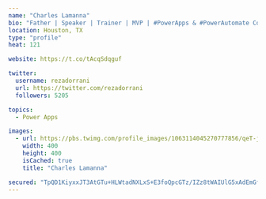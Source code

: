```yaml
---
name: "Charles Lamanna"
bio: "Father | Speaker | Trainer | MVP | #PowerApps & #PowerAutomate Community Super User | YouTuber Right-pointing triangle http://youtube.com/c/rezadorrani | Learn - Share - Clockwise rightwards and leftwards open circle arrows"
location: Houston, TX
type: "profile"
heat: 121

website: https://t.co/tAcqSdqguf

twitter:
  username: rezadorrani
  url: https://twitter.com/rezadorrani
  followers: 5205

topics:
  - Power Apps

images:
  - url: https://pbs.twimg.com/profile_images/1063114045270777856/qeT-jpWr_400x400.jpg
    width: 400
    height: 400
    isCached: true
    title: "Charles Lamanna"

secured: "TpQD1KiyxxJT3AtGTu+HLWtadNXLxS+E3foQpcGTz/IZz8tWAIUlG5xAdEmGfJkdwWEjp28BJ0mTMF/2ymUCpwvaDcJ8dBYbCu1xM/kEiDZS0r2p4WpQXoAK8RMYaNvPf115fdZ4geTmjM6FOcAkFmpcAyAmdz/v9vjhEzSgMx0yYf/lM9Jc/5FTjpr+uUsa5rPnM4Y4mW5O40Gpl+rVSU09qxFd/hX2F2RDtJxEnpjlIfYCKsHgvi0fKlG2yZ3xTOhKb61rM/a1/uBTFVJMPav4hOj6lmEeoyuF5TlQcP1aUFmGDQT5NQZJv+P/GTlv2VfqST7ZwDadfLodoNxfTKAFT4VChvt/5H0iek4SN4BtowEjkquPcBnIKCNkbiQaJRDbDDe4AGNwMU/R1etqll0CUXzNuGw/TNi/otdBXaA=;HKcJ6rzJkebsyqFmlWJV6g=="
---
```



